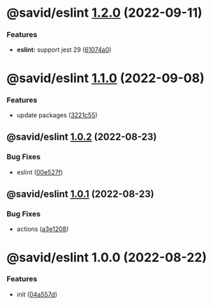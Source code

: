 # @savid/eslint [1.2.0](https://github.com/savid/packages/compare/@savid/eslint@1.1.0...@savid/eslint@1.2.0) (2022-09-11)


### Features

* **eslint:** support jest 29 ([61074a0](https://github.com/savid/packages/commit/61074a02e40b1e1caa8fdde9cd8de31303a4e3e3))

# @savid/eslint [1.1.0](https://github.com/savid/packages/compare/@savid/eslint@1.0.2...@savid/eslint@1.1.0) (2022-09-08)


### Features

* update packages ([3221c55](https://github.com/savid/packages/commit/3221c5549fbed06055176876cd4fe20d099b4ce3))

## @savid/eslint [1.0.2](https://github.com/savid/packages/compare/@savid/eslint@1.0.1...@savid/eslint@1.0.2) (2022-08-23)


### Bug Fixes

* eslint ([00e527f](https://github.com/savid/packages/commit/00e527f983d4fbe6e06e6920c16d4e9e3dc58574))

## @savid/eslint [1.0.1](https://github.com/savid/packages/compare/@savid/eslint@1.0.0...@savid/eslint@1.0.1) (2022-08-23)


### Bug Fixes

* actions ([a3e1208](https://github.com/savid/packages/commit/a3e1208b1a432feefe1761384b9160d570603aba))

# @savid/eslint 1.0.0 (2022-08-22)

### Features

* init ([04a557d](https://github.com/savid/packages/commit/04a557d11c29484a98767bc677348f72f38986e6))
